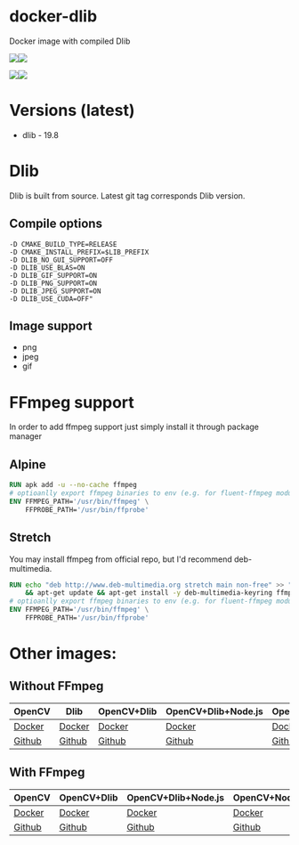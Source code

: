 # docker-dlib

Docker image with compiled Dlib

[![](https://images.microbadger.com/badges/version/m03geek/dlib:alpine.svg)](https://microbadger.com/images/m03geek/dlib:alpine "version")[![](https://images.microbadger.com/badges/image/m03geek/dlib:alpine.svg)](https://microbadger.com/images/m03geek/dlib:alpine "layers")

[![](https://images.microbadger.com/badges/version/m03geek/dlib:stretch.svg)](https://microbadger.com/images/m03geek/dlib:stretch "version")[![](https://images.microbadger.com/badges/image/m03geek/dlib:stretch.svg)](https://microbadger.com/images/m03geek/dlib:stretch "layers")

# Versions (latest)

* dlib - 19.8

# Dlib

Dlib is built from source. Latest git tag corresponds Dlib version.

## Compile options

```
-D CMAKE_BUILD_TYPE=RELEASE
-D CMAKE_INSTALL_PREFIX=$LIB_PREFIX
-D DLIB_NO_GUI_SUPPORT=OFF
-D DLIB_USE_BLAS=ON
-D DLIB_GIF_SUPPORT=ON
-D DLIB_PNG_SUPPORT=ON
-D DLIB_JPEG_SUPPORT=ON
-D DLIB_USE_CUDA=OFF"
```

## Image support

* png
* jpeg
* gif

# FFmpeg support

In order to add ffmpeg support just simply install it through package manager

## Alpine

```Dockerfile
RUN apk add -u --no-cache ffmpeg
# optioanlly export ffmpeg binaries to env (e.g. for fluent-ffmpeg module)
ENV FFMPEG_PATH='/usr/bin/ffmpeg' \
    FFPROBE_PATH='/usr/bin/ffprobe'
```

## Stretch

You may install ffmpeg from official repo, but I'd recommend deb-multimedia.

```Dockerfile
RUN echo "deb http://www.deb-multimedia.org stretch main non-free" >> "/etc/apt/sources.list" \
    && apt-get update && apt-get install -y deb-multimedia-keyring ffmpeg --no-install-recommends --allow-unauthenticated
# optioanlly export ffmpeg binaries to env (e.g. for fluent-ffmpeg module)
ENV FFMPEG_PATH='/usr/bin/ffmpeg' \
    FFPROBE_PATH='/usr/bin/ffprobe'
```

# Other images:

## Without FFmpeg

| OpenCV | Dlib | OpenCV+Dlib | OpenCV+Dlib+Node.js | OpenCV+Node.js | Dlib+Node.js |
|-|-|-|-|-|-|
| [Docker](https://hub.docker.com/r/m03geek/opencv/) | [Docker](https://hub.docker.com/r/m03geek/dlib/) | [Docker](https://hub.docker.com/r/m03geek/opencv-dlib/) | [Docker](https://hub.docker.com/r/m03geek/opencv-dlib-node/) | [Docker](https://hub.docker.com/r/m03geek/opencv-node/) | [Docker](https://hub.docker.com/r/m03geek/dlib-node/) |
| [Github](https://github.com/SkeLLLa/docker-opencv) | [Github](https://github.com/SkeLLLa/docker-dlib) | [Github](https://github.com/SkeLLLa/docker-opencv-dlib) | [Github](https://github.com/SkeLLLa/docker-opencv-dlib-node) | [Github](https://github.com/SkeLLLa/docker-opencv-node) | [Github](https://github.com/SkeLLLa/docker-dlib-node) |

## With FFmpeg

| OpenCV | OpenCV+Dlib | OpenCV+Dlib+Node.js | OpenCV+Node.js |
|-|-|-|-|
| [Docker](https://hub.docker.com/r/m03geek/ffmpeg-opencv/) | [Docker](https://hub.docker.com/r/m03geek/ffmpeg-opencv-dlib/) | [Docker](https://hub.docker.com/r/m03geek/ffmpeg-opencv-dlib-node/) | [Docker](https://hub.docker.com/r/m03geek/ffmpeg-opencv-dlib-node/) |
| [Github](https://github.com/SkeLLLa/docker-ffmpeg-opencv) | [Github](https://github.com/SkeLLLa/docker-ffmpeg-opencv) | [Github](https://github.com/SkeLLLa/docker-ffmpeg-opencv-dlib-node) | [Github](https://github.com/SkeLLLa/docker-ffmpeg-opencv-node) |